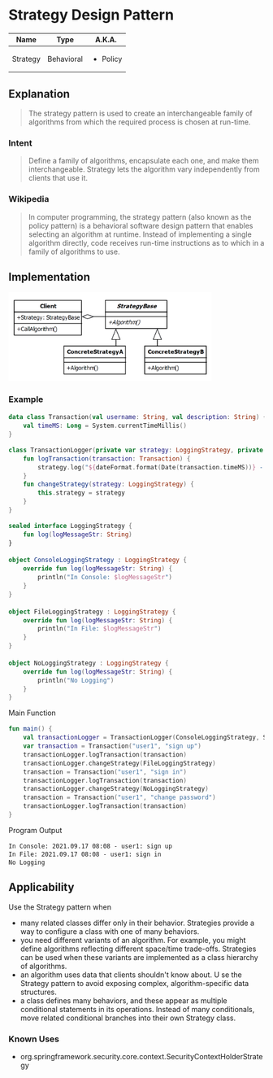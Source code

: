 # Strategy Design Pattern

|Name|Type|A.K.A.|
|---|---|---|
|Strategy|Behavioral|<ul><li>Policy</li></ul>|

## Explanation

> The strategy pattern is used to create an interchangeable family of algorithms from which the required process is chosen
> at run-time.

### Intent

> Define a family of algorithms, encapsulate each one, and make them interchangeable. Strategy lets the algorithm vary
> independently from clients that use it.

### Wikipedia

> In computer programming, the strategy pattern (also known as the policy pattern) is a behavioral software design pattern
> that enables selecting an algorithm at runtime. Instead of implementing a single algorithm directly, code receives
> run-time instructions as to which in a family of algorithms to use.

## Implementation

<img src="./src/main/resources/strategy-uml.png" width="400">

### Example

```kotlin
data class Transaction(val username: String, val description: String) {
    val timeMS: Long = System.currentTimeMillis()
}
```

```kotlin
class TransactionLogger(private var strategy: LoggingStrategy, private var dateFormat: DateFormat) {
    fun logTransaction(transaction: Transaction) {
        strategy.log("${dateFormat.format(Date(transaction.timeMS))} - ${transaction.username}: ${transaction.description}")
    }
    fun changeStrategy(strategy: LoggingStrategy) {
        this.strategy = strategy
    }
}
```

```kotlin
sealed interface LoggingStrategy {
    fun log(logMessageStr: String)
}

object ConsoleLoggingStrategy : LoggingStrategy {
    override fun log(logMessageStr: String) {
        println("In Console: $logMessageStr")
    }
}

object FileLoggingStrategy : LoggingStrategy {
    override fun log(logMessageStr: String) {
        println("In File: $logMessageStr")
    }
}

object NoLoggingStrategy : LoggingStrategy {
    override fun log(logMessageStr: String) {
        println("No Logging")
    }
}
```

Main Function

```kotlin
fun main() {
    val transactionLogger = TransactionLogger(ConsoleLoggingStrategy, SimpleDateFormat("yyyy.MM.dd HH:mm"))
    var transaction = Transaction("user1", "sign up")
    transactionLogger.logTransaction(transaction)
    transactionLogger.changeStrategy(FileLoggingStrategy)
    transaction = Transaction("user1", "sign in")
    transactionLogger.logTransaction(transaction)
    transactionLogger.changeStrategy(NoLoggingStrategy)
    transaction = Transaction("user1", "change password")
    transactionLogger.logTransaction(transaction)
}
```

Program Output

```
In Console: 2021.09.17 08:08 - user1: sign up
In File: 2021.09.17 08:08 - user1: sign in
No Logging
```

## Applicability

Use the Strategy pattern when

* many related classes differ only in their behavior. Strategies provide a way to configure a class with one of many
  behaviors.
* you need different variants of an algorithm. For example, you might define algorithms reflecting different space/time
  trade-offs. Strategies can be used when these variants are implemented as a class hierarchy of algorithms.
* an algorithm uses data that clients shouldn't know about. U se the Strategy pattern to avoid exposing complex,
  algorithm-specific data structures.
* a class defines many behaviors, and these appear as multiple conditional statements in its operations. Instead of many
  conditionals, move related conditional branches into their own Strategy class.

### Known Uses

- org.springframework.security.core.context.SecurityContextHolderStrategy
